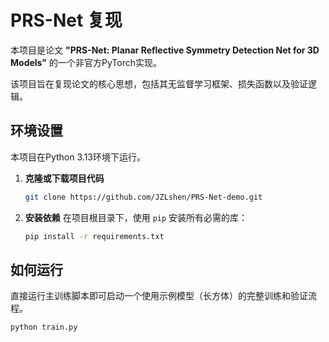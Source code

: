 # PRS-Net 复现

本项目是论文 **"PRS-Net: Planar Reflective Symmetry Detection Net for 3D Models"** 的一个非官方PyTorch实现。

该项目旨在复现论文的核心思想，包括其无监督学习框架、损失函数以及验证逻辑。


## 环境设置

本项目在Python 3.13环境下运行。

1.  **克隆或下载项目代码**
    ```bash
    git clone https://github.com/JZLshen/PRS-Net-demo.git
    ```
2.  **安装依赖**
    在项目根目录下，使用 `pip` 安装所有必需的库：
    ```bash
    pip install -r requirements.txt
    ```

## 如何运行

直接运行主训练脚本即可启动一个使用示例模型（长方体）的完整训练和验证流程。

```bash
python train.py
```

